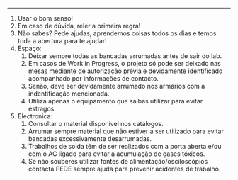 ***
1. Usar o bom senso!
2. Em caso de dúvida, reler a primeira regra!
3. Não sabes? Pede ajudas, aprendemos coisas todos os dias e temos toda a abertura para te ajudar!
4. Espaço:
	1. Deixar sempre todas as bancadas arrumadas antes de sair do lab.
	2. Em casos de Work in Progress, o projeto só pode ser deixado nas mesas mediante de autorização prévia e devidamente identificado acompanhado por informações de contacto.
	3. Senão, deve ser devidamente arrumado nos armários com a indentificação mencionada.
	4. Utiliza apenas o equipamento que saibas utilizar para evitar estragos.
5. Electronica:
	1. Consultar o material disponível nos catálogos.
	2. Arrumar sempre material que não estiver a ser utilizado para evitar bancadas excessivamente desarrumadas.
	3. Trabalhos de solda têm de ser realizados com a porta aberta e/ou com o AC ligado para evitar a acumulação de gases tóxicos.
	4. Se não souberes utilizar fontes de alimentação/osciloscópios contacta PEDE sempre ajuda para prevenir acidentes de trabalho. 